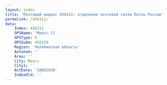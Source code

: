 ```yaml
---
layout: index
title: 'Почтовый индекс 456311: отделение почтовой связи Почты России'
permalink: /456311/
data:
    Index: 456311
    OPSName: 'Миасс 11'
    OPSType: О
    OPSSubm: 456329
    Region: 'Челябинская область'
    Autonom: ''
    Area: ''
    City: Миасс
    City1: ''
    ActDate: '20001030'
    IndexOld: ''
---
```

